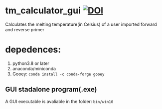 # tm_calculator_gui [![DOI](https://zenodo.org/badge/DOI/10.5281/zenodo.5206515.svg)](https://doi.org/10.5281/zenodo.5206515)
 Calculates the melting temperature(in Celsius) of a user imported  forward and reverse primer
# **depedences:**  
1. python3.8 or later
2. anaconda/miniconda
3. Gooey: `conda install -c conda-forge gooey`
## GUI stadalone program(.exe)
A GUI executable is avaliable in the folder: `bin/win10`